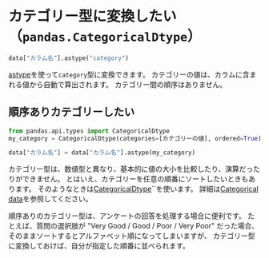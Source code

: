 # カテゴリー型に変換したい（``pandas.CategoricalDtype``）

```python
data["カラム名"].astype("category")
```

[astype](./pandas-astype.md)を使って``category``型に変換できます。
カテゴリーの値は、カラムに含まれる値から自動で算出されます。
カテゴリー間の順序はありません。

## 順序ありカテゴリーしたい

```python
from pandas.api.types import CategoricalDtype
my_category = CategoricalDtype(categories=[カテゴリーの値], ordered=True)

data["カラム名"] = data["カラム名"].astype(my_category)
```

カテゴリー型は、数値型と異なり、基本的に値の大小を比較したり、演算だったりができません。
とはいえ、カテゴリーを任意の順番にソートしたいときもあります。
そのようなときは[CategoricalDtype](https://pandas.pydata.org/pandas-docs/stable/reference/api/pandas.CategoricalDtype.html)``を使います。
詳細は[Categorical data](https://pandas.pydata.org/pandas-docs/stable/user_guide/categorical.html)を参照してください。

順序ありのカテゴリー型は、アンケートの回答を処理する場合に便利です。
たとえば、質問の選択肢が "Very Good / Good / Poor / Very Poor" だった場合、
そのままソートするとアルファベット順になってしまいますが、
カテゴリー型に変換しておけば、自分が指定した順番に並べられます。
